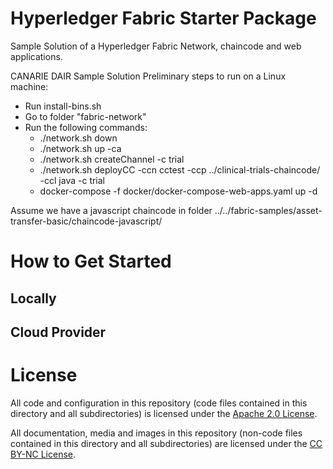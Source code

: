 # Hyperledger Fabric Starter Package
Sample Solution of a Hyperledger Fabric Network, chaincode and web applications.

CANARIE DAIR Sample Solution
Preliminary steps to run on a Linux machine:
- Run install-bins.sh
- Go to folder "fabric-network"
- Run the following commands:
  - ./network.sh down
  - ./network.sh up -ca
  - ./network.sh createChannel -c trial
  - ./network.sh deployCC -ccn cctest -ccp ../clinical-trials-chaincode/ -ccl java -c trial
  - docker-compose -f docker/docker-compose-web-apps.yaml up -d

Assume we have a javascript chaincode in folder ../../fabric-samples/asset-transfer-basic/chaincode-javascript/

# How to Get Started

## Locally

## Cloud Provider

# License

All code and configuration in this repository (code files contained in this directory and all subdirectories) is licensed under the [Apache 2.0 License](http://www.apache.org/licenses/LICENSE-2.0).

All documentation, media and images in this repository (non-code files contained in this directory and all subdirectories) are licensed under the [CC BY-NC License](https://creativecommons.org/licenses/by-nc/4.0/). 
